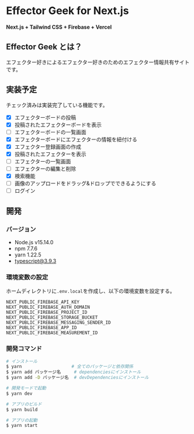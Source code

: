 # Effector Geek for Next.js

**Next.js + Tailwind CSS + Firebase + Vercel**

## Effector Geek とは？
エフェクター好きによるエフェクター好きのためのエフェクター情報共有サイトです。

## 実装予定
チェック済みは実装完了している機能です。

- [x] エフェクターボードの投稿
- [x] 投稿されたエフェクターボードを表示
- [ ] エフェクターボードの一覧画面
- [x] エフェクターボードにエフェクターの情報を紐付ける
- [x] エフェクター登録画面の作成
- [x] 投稿されたエフェクターを表示
- [ ] エフェクターの一覧画面
- [ ] エフェクターの編集と削除
- [x] 検索機能
- [ ] 画像のアップロードをドラッグ&ドロップでできるようにする
- [ ] ログイン

## 開発
### バージョン
- Node.js v15.14.0
- npm 7.7.6
- yarn 1.22.5
- typescript@3.9.3

### 環境変数の設定
ホームディレクトリに`.env.local`を作成し、以下の環境変数を設定する。
```
NEXT_PUBLIC_FIREBASE_API_KEY
NEXT_PUBLIC_FIREBASE_AUTH_DOMAIN
NEXT_PUBLIC_FIREBASE_PROJECT_ID
NEXT_PUBLIC_FIREBASE_STORAGE_BUCKET
NEXT_PUBLIC_FIREBASE_MESSAGING_SENDER_ID
NEXT_PUBLIC_FIREBASE_APP_ID
NEXT_PUBLIC_FIREBASE_MEASUREMENT_ID
```

### 開発コマンド
```bash
# インストール
$ yarn                   # 全てのパッケージと依存関係
$ yarn add パッケージ名     # dependenciesにインストール
$ yarn add -D パッケージ名  # devDependenciesにインストール

# 開発モードで起動
$ yarn dev

# アプリのビルド
$ yarn build

# アプリの起動
$ yarn start
```
